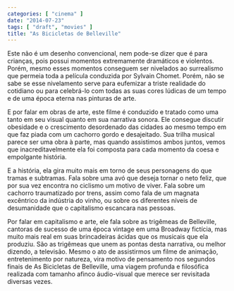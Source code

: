 ```yaml
---
categories: [ "cinema" ]
date: "2014-07-23"
tags: [ "draft", "movies" ]
title: "As Bicicletas de Belleville"
---
```

Este não é um desenho convencional, nem pode-se dizer que é
para crianças, pois possui momentos extremamente dramáticos e
violentos. Porém, mesmo esses momentos conseguem ser nivelados
ao surrealismo que permeia toda a película conduzida por Sylvain
Chomet. Porém, não se sabe se esse nivelamento serve para eufemizar
a triste realidade do cotidiano ou para celebrá-lo com todas as suas
cores lúdicas de um tempo e de uma época eterna nas pinturas de arte.

E por falar em obras de arte, este filme é conduzido e tratado como
uma tanto em seu visual quanto em sua narrativa sonora. Ele consegue
discutir obesidade e o crescimento desordenado das cidades ao mesmo
tempo em que faz piada com um cachorro gordo e desajeitado. Sua trilha
musical parece ser uma obra à parte, mas quando assistimos ambos juntos,
vemos que inacreditavelmente ela foi composta para cada momento da coesa
e empolgante história.

E a história, ela gira muito mais em torno de seus personagens do que
tramas e subtramas. Fala sobre uma avó que deseja tornar o neto feliz,
que por sua vez encontra no ciclismo um motivo de viver. Fala sobre um
cachorro traumatizado por trens, assim como fala de um magnata excêntrico
da indústria do vinho, ou sobre os diferentes níveis de desumanidade
que o capitalismo escancara nas pessoas.

Por falar em capitalismo e arte, ele fala sobre as trigêmeas de
Belleville, cantoras de sucesso de uma época vintage em uma Broadway
fictícia, mas muito mais real em suas brincadeiras ácidas que os
musicais que ela produziu. São as trigêmeas que unem as pontas desta
narrativa, ou melhor dizendo, a televisão. Mesmo o ato de assistirmos
um filme de animação, entretenimento por natureza, vira motivo de
pensamento nos segundos finais de As Bicicletas de Belleville, uma viagem
profunda e filosófica realizada com tamanho afinco áudio-visual que
merece ser revisitada diversas vezes.
